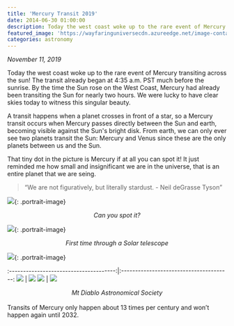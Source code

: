 ```yaml
---
title: 'Mercury Transit 2019'
date: 2014-06-30 01:00:00
description: Today the west coast woke up to the rare event of Mercury transiting across the sun! The transit already began at 4:35 a.m. PST much before the sunrise. By the time the Sun rose on the West Coast, Mercury had already been transiting the Sun for nearly two hours. We were lucky to have clear skies today to witness this singular beauty.
featured_image: 'https://wayfaringuniversecdn.azureedge.net/image-container/mercurytransit/mercury.jpg'
categories: astronomy
---
```


<i>November 11, 2019</i>


Today the west coast woke up to the rare event of Mercury transiting across the sun! The transit already began at 4:35 a.m. PST much before the sunrise. By the time the Sun rose on the West Coast, Mercury had already been transiting the Sun for nearly two hours. We were lucky to have clear skies today to witness this singular beauty.


A transit happens when a planet crosses in front of a star, so a Mercury transit occurs when Mercury passes directly between the Sun and earth, becoming visible against the Sun's bright disk.
From earth, we can only ever see two planets transit the Sun: Mercury and Venus since these are the only planets between us and the Sun.


That tiny dot in the picture is Mercury if at all you can spot it! It just reminded me how small and insignificant we are in the universe, that is an entire planet that we are seing.
<blockquote>
  <p>“We are not figuratively, but literally stardust. - Neil deGrasse Tyson”</p>
</blockquote>

![]({{site.data.settings.basic_settings.cdn_url}}/mercurytransit/mercury.jpg){: .portrait-image}
<center class="image-caption"><i>Can you spot it?</i></center>

![]({{site.data.settings.basic_settings.cdn_url}}/mercurytransit/mercurythroughtelescope.jpg){: .portrait-image}
<center class="image-caption"><i>First time through a Solar telescope</i></center>

![]({{site.data.settings.basic_settings.cdn_url}}/mercurytransit/astronomyevent.jpg){: .portrait-image}

:--------------------------------------:|:---------------------------------------:
![]({{site.data.settings.basic_settings.cdn_url}}/mercurytransit/transitofmercury.jpg)       |  ![]({{site.data.settings.basic_settings.cdn_url}}/mercurytransit/mtdiabloastronomicalsociety.jpg)
![]({{site.data.settings.basic_settings.cdn_url}}/mercurytransit/viewthroughtelescope.jpg)       |  ![]({{site.data.settings.basic_settings.cdn_url}}/mercurytransit/mercurybeforesun.jpg)

<center class="image-caption"><i>Mt Diablo Astronomical Society</i></center>
<br>
Transits of Mercury only happen about 13 times per century and won’t happen again until 2032.